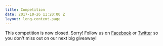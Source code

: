 ```yaml
---
title: Competition
date: 2017-10-26 11:20:00 Z
layout: long-content-page
---
```


<p>This competition is now closed. Sorry! Follow us on <a href="https://www.facebook.com/axonista/" target="_blank">Facebook</a> or <a href="https://twitter.com/axonista" target="_blank">Twitter</a> so you don't miss out on our next big giveaway!</p>
<p>&nbsp;</p>
<p>&nbsp;</p>
<p>&nbsp;</p>
<p>&nbsp;</p>
<p>&nbsp;</p>
<p>&nbsp;</p>